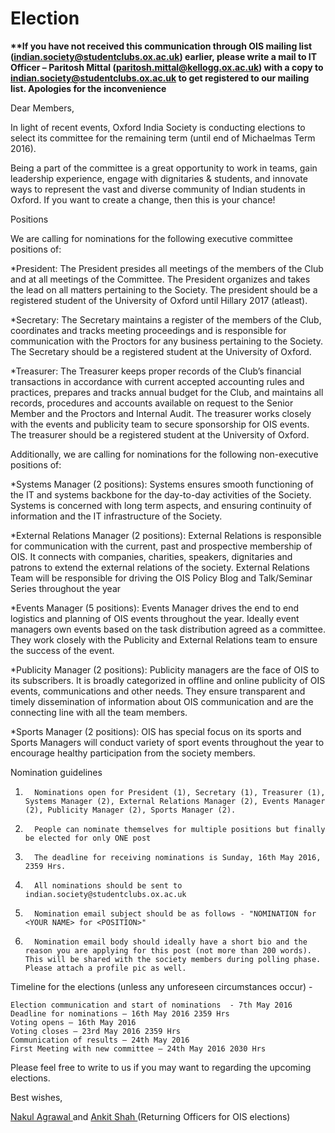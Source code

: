 # Election

<b>**If you have not received this communication through OIS mailing list (indian.society@studentclubs.ox.ac.uk) earlier, please write a mail to IT Officer – Paritosh Mittal (paritosh.mittal@kellogg.ox.ac.uk) with a copy to indian.society@studentclubs.ox.ac.uk to get registered to our mailing list. Apologies for the inconvenience </b>



Dear Members, 

In light of recent events, Oxford India Society is conducting elections to select its committee for the remaining term (until end of Michaelmas Term 2016). 

Being a part of the committee is a great opportunity to work in teams, gain leadership experience, engage with dignitaries & students, and innovate ways to represent the vast and diverse community of Indian students in Oxford. If you want to create a change, then this is your chance!

Positions


We are calling for nominations for the following executive committee positions of: 

 *President: The President presides all meetings of the members of the Club and at all meetings of the Committee. The President organizes and takes the lead on all matters pertaining to the Society. The president should be a registered student of the University of Oxford until Hillary 2017 (atleast). 

*Secretary:  The Secretary maintains a register of the members of the Club, coordinates and tracks meeting proceedings and is responsible for communication with the Proctors for any business pertaining to the Society. The Secretary should be a registered student at the University of Oxford.

*Treasurer: The Treasurer keeps proper records of the Club’s financial transactions in accordance with current accepted accounting rules and practices, prepares and tracks annual budget for the Club, and maintains all records, procedures and accounts available on request to the Senior Member and the Proctors and Internal Audit. The treasurer works closely with the events and publicity team to secure sponsorship for OIS events. The treasurer should be a registered student at the University of Oxford.

 

Additionally, we are calling for nominations for the following non-executive positions of:

*Systems Manager (2 positions): Systems ensures smooth functioning of the IT and systems backbone for the day-to-day activities of the Society. Systems is concerned with long term aspects, and ensuring continuity of information and the IT infrastructure of the Society. 

*External Relations Manager (2 positions): External Relations is responsible for communication with the current, past and prospective membership of OIS. It connects with companies, charities, speakers, dignitaries and patrons to extend the external relations of the society. External Relations Team will be responsible for driving the OIS Policy Blog and Talk/Seminar Series throughout the year

*Events Manager (5 positions): Events Manager drives the end to end logistics and planning of OIS events throughout the year. Ideally event managers own events based on the task distribution agreed as a committee. They work closely with the Publicity and External Relations team to ensure the success of the event.

*Publicity Manager (2 positions): Publicity managers are the face of OIS to its subscribers. It is broadly categorized in offline and online publicity of OIS events, communications and other needs. They ensure transparent and timely dissemination of information about OIS communication and are the connecting line with all the team members.

*Sports Manager (2 positions): OIS has special focus on its sports and Sports Managers will conduct variety of sport events throughout the year to encourage healthy participation from the society members.

Nomination guidelines

   
1.       Nominations open for President (1), Secretary (1), Treasurer (1), Systems Manager (2), External Relations Manager (2), Events Manager (2), Publicity Manager (2), Sports Manager (2).
2.       People can nominate themselves for multiple positions but finally be elected for only ONE post
3.       The deadline for receiving nominations is Sunday, 16th May 2016, 2359 Hrs.
4.       All nominations should be sent to indian.society@studentclubs.ox.ac.uk
5.       Nomination email subject should be as follows - "NOMINATION for <YOUR NAME> for <POSITION>"
6.       Nomination email body should ideally have a short bio and the reason you are applying for this post (not more than 200 words). This will be shared with the society members during polling phase. Please attach a profile pic as well.

 

Timeline for the elections (unless any unforeseen circumstances occur) - 

    Election communication and start of nominations  - 7th May 2016 
    Deadline for nominations – 16th May 2016 2359 Hrs
    Voting opens – 16th May 2016
    Voting closes – 23rd May 2016 2359 Hrs
    Communication of results – 24th May 2016
    First Meeting with new committee – 24th May 2016 2030 Hrs

Please feel free to write to us if you may want to regarding the upcoming elections. 

Best wishes,

<a href = "mailto:treasurer@oxfordindiasociety.org.uk">Nakul Agrawal </a> and <a href ="mailto:president@oxfordindiasociety.org.uk"> Ankit Shah </a> (Returning Officers for OIS elections)
